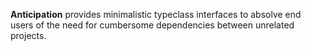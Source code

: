 __Anticipation__ provides minimalistic typeclass interfaces to absolve end users
of the need for cumbersome dependencies between unrelated projects.
